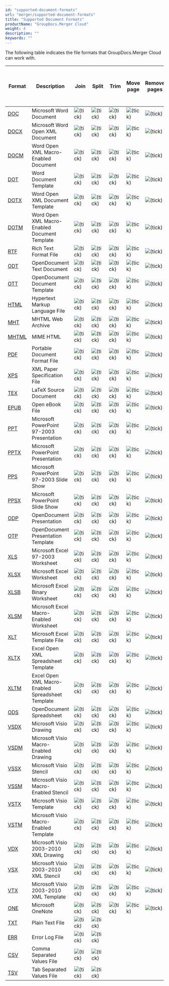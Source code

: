 ```yaml
---
id: "supported-document-formats"
url: "merger/supported-document-formats"
title: "Supported Document Formats"
productName: "GroupDocs.Merger Cloud"
weight: 4
description: ""
keywords: ""
---
```


The following table indicates the file formats that GroupDocs.Merger Cloud can work with.

|Format|Description|Join|Split|Trim|Move page|Remove pages|Swap pages|Change page orientation|Rotate pages|Cross-format merge to PDF / XPS|Cross-format merge to DOC / DOCX
|---|---|---|---|---|---|---|---|---|---|---|---
|[DOC](https://wiki.fileformat.com/word-processing/doc/)|Microsoft Word Document| ![(tick)](merger/images/check.png) | ![(tick)](merger/images/check.png) | ![(tick)](merger/images/check.png) | ![(tick)](merger/images/check.png) | ![(tick)](merger/images/check.png) | ![(tick)](merger/images/check.png) | ![(tick)](merger/images/check.png) || ![(tick)](merger/images/check.png) |
|[DOCX](https://wiki.fileformat.com/word-processing/docx/)|Microsoft Word Open XML Document| ![(tick)](merger/images/check.png) | ![(tick)](merger/images/check.png) | ![(tick)](merger/images/check.png) | ![(tick)](merger/images/check.png) | ![(tick)](merger/images/check.png) | ![(tick)](merger/images/check.png) | ![(tick)](merger/images/check.png) || ![(tick)](merger/images/check.png) |
|[DOCM](https://wiki.fileformat.com/word-processing/docm/)|Word Open XML Macro-Enabled Document| ![(tick)](merger/images/check.png) | ![(tick)](merger/images/check.png) | ![(tick)](merger/images/check.png) | ![(tick)](merger/images/check.png) | ![(tick)](merger/images/check.png) | ![(tick)](merger/images/check.png) | ![(tick)](merger/images/check.png) || ![(tick)](merger/images/check.png) |
|[DOT](https://wiki.fileformat.com/word-processing/dot/)|Word Document Template| ![(tick)](merger/images/check.png) | ![(tick)](merger/images/check.png) | ![(tick)](merger/images/check.png) | ![(tick)](merger/images/check.png) | ![(tick)](merger/images/check.png) | ![(tick)](merger/images/check.png) | ![(tick)](merger/images/check.png) || ![(tick)](merger/images/check.png) |
|[DOTX](https://wiki.fileformat.com/word-processing/dotx/)|Word Open XML Document Template| ![(tick)](merger/images/check.png) | ![(tick)](merger/images/check.png) | ![(tick)](merger/images/check.png) | ![(tick)](merger/images/check.png) | ![(tick)](merger/images/check.png) | ![(tick)](merger/images/check.png) | ![(tick)](merger/images/check.png) || ![(tick)](merger/images/check.png) |
|[DOTM](https://wiki.fileformat.com/word-processing/dotm/)|Word Open XML Macro-Enabled Document Template| ![(tick)](merger/images/check.png) | ![(tick)](merger/images/check.png) | ![(tick)](merger/images/check.png) | ![(tick)](merger/images/check.png) | ![(tick)](merger/images/check.png) | ![(tick)](merger/images/check.png) | ![(tick)](merger/images/check.png) || ![(tick)](merger/images/check.png) |
|[RTF](https://wiki.fileformat.com/word-processing/rtf/)|Rich Text Format File| ![(tick)](merger/images/check.png) | ![(tick)](merger/images/check.png) | ![(tick)](merger/images/check.png) | ![(tick)](merger/images/check.png) | ![(tick)](merger/images/check.png) | ![(tick)](merger/images/check.png) | ![(tick)](merger/images/check.png) || ![(tick)](merger/images/check.png) |
|[ODT](https://wiki.fileformat.com/word-processing/odt/)|OpenDocument Text Document| ![(tick)](merger/images/check.png) | ![(tick)](merger/images/check.png) | ![(tick)](merger/images/check.png) | ![(tick)](merger/images/check.png) | ![(tick)](merger/images/check.png) | ![(tick)](merger/images/check.png) | ![(tick)](merger/images/check.png) || ![(tick)](merger/images/check.png) |
|[OTT](https://wiki.fileformat.com/word-processing/ott/)|OpenDocument Document Template| ![(tick)](merger/images/check.png) | ![(tick)](merger/images/check.png) | ![(tick)](merger/images/check.png) | ![(tick)](merger/images/check.png) | ![(tick)](merger/images/check.png) | ![(tick)](merger/images/check.png) | ![(tick)](merger/images/check.png) || ![(tick)](merger/images/check.png) |
|[HTML](https://wiki.fileformat.com/web/html/)|Hypertext Markup Language File| ![(tick)](merger/images/check.png) | ![(tick)](merger/images/check.png) | ![(tick)](merger/images/check.png) | ![(tick)](merger/images/check.png) | ![(tick)](merger/images/check.png) | ![(tick)](merger/images/check.png) | ![(tick)](merger/images/check.png) || ![(tick)](merger/images/check.png) |
|[MHT](https://wiki.fileformat.com/web/mhtml/)|MHTML Web Archive| ![(tick)](merger/images/check.png) | ![(tick)](merger/images/check.png) | ![(tick)](merger/images/check.png) | ![(tick)](merger/images/check.png) | ![(tick)](merger/images/check.png) | ![(tick)](merger/images/check.png) | ![(tick)](merger/images/check.png) |
|[MHTML](https://wiki.fileformat.com/web/mhtml/)|MIME HTML| ![(tick)](merger/images/check.png) | ![(tick)](merger/images/check.png) | ![(tick)](merger/images/check.png) | ![(tick)](merger/images/check.png) | ![(tick)](merger/images/check.png) | ![(tick)](merger/images/check.png) | ![(tick)](merger/images/check.png) |
|[PDF](https://wiki.fileformat.com/view/pdf/)|Portable Document Format File| ![(tick)](merger/images/check.png) | ![(tick)](merger/images/check.png) | ![(tick)](merger/images/check.png) | ![(tick)](merger/images/check.png) | ![(tick)](merger/images/check.png) | ![(tick)](merger/images/check.png) | ![(tick)](merger/images/check.png) | ![(tick)](merger/images/check.png) || ![(tick)](merger/images/check.png) |![(tick)](merger/images/check.png) |
|[XPS](https://wiki.fileformat.com/page-description-language/xps/)|XML Paper Specification File| ![(tick)](merger/images/check.png) | ![(tick)](merger/images/check.png) | ![(tick)](merger/images/check.png) | ![(tick)](merger/images/check.png) | ![(tick)](merger/images/check.png) | ![(tick)](merger/images/check.png) | ![(tick)](merger/images/check.png) | ![(tick)](merger/images/check.png) || ![(tick)](merger/images/check.png) |![(tick)](merger/images/check.png) |
|[TEX](https://wiki.fileformat.com/page-description-language/tex/)|LaTeX Source Document| ![(tick)](merger/images/check.png) | ![(tick)](merger/images/check.png) | ![(tick)](merger/images/check.png) | ![(tick)](merger/images/check.png) | ![(tick)](merger/images/check.png) | ![(tick)](merger/images/check.png) | ![(tick)](merger/images/check.png) | ![(tick)](merger/images/check.png) || ![(tick)](merger/images/check.png) |![(tick)](merger/images/check.png) |
|[EPUB](https://wiki.fileformat.com/ebook/epub/)|Open eBook File| ![(tick)](merger/images/check.png) | ![(tick)](merger/images/check.png) | ![(tick)](merger/images/check.png) | ![(tick)](merger/images/check.png) | ![(tick)](merger/images/check.png) | ![(tick)](merger/images/check.png) | ![(tick)](merger/images/check.png) | ![(tick)](merger/images/check.png) || ![(tick)](merger/images/check.png) |![(tick)](merger/images/check.png) |
|[PPT](https://wiki.fileformat.com/presentation/ppt/)|Microsoft PowerPoint 97-2003 Presentation| ![(tick)](merger/images/check.png) | ![(tick)](merger/images/check.png) | ![(tick)](merger/images/check.png) | ![(tick)](merger/images/check.png) | ![(tick)](merger/images/check.png) | ![(tick)](merger/images/check.png) | ![(tick)](merger/images/check.png) || ![(tick)](merger/images/check.png) |
|[PPTX](https://wiki.fileformat.com/presentation/pptx/)|Microsoft PowerPoint Presentation| ![(tick)](merger/images/check.png) | ![(tick)](merger/images/check.png) | ![(tick)](merger/images/check.png) | ![(tick)](merger/images/check.png) | ![(tick)](merger/images/check.png) | ![(tick)](merger/images/check.png) | ![(tick)](merger/images/check.png) || ![(tick)](merger/images/check.png) |
|[PPS](https://wiki.fileformat.com/presentation/pps/)|Microsoft PowerPoint 97-2003 Slide Show| ![(tick)](merger/images/check.png) | ![(tick)](merger/images/check.png) | ![(tick)](merger/images/check.png) | ![(tick)](merger/images/check.png) | ![(tick)](merger/images/check.png) | ![(tick)](merger/images/check.png) | ![(tick)](merger/images/check.png) || ![(tick)](merger/images/check.png) |
|[PPSX](https://wiki.fileformat.com/presentation/ppsx/)|Microsoft PowerPoint Slide Show| ![(tick)](merger/images/check.png) | ![(tick)](merger/images/check.png) | ![(tick)](merger/images/check.png) | ![(tick)](merger/images/check.png) | ![(tick)](merger/images/check.png) | ![(tick)](merger/images/check.png) | ![(tick)](merger/images/check.png) || ![(tick)](merger/images/check.png) |
|[ODP](https://wiki.fileformat.com/presentation/odp/)|OpenDocument Presentation| ![(tick)](merger/images/check.png) | ![(tick)](merger/images/check.png) | ![(tick)](merger/images/check.png) | ![(tick)](merger/images/check.png) | ![(tick)](merger/images/check.png) | ![(tick)](merger/images/check.png) | ![(tick)](merger/images/check.png) || ![(tick)](merger/images/check.png) |
|[OTP](https://wiki.fileformat.com/presentation/otp/)|OpenDocument Presentation Template| ![(tick)](merger/images/check.png) | ![(tick)](merger/images/check.png) | ![(tick)](merger/images/check.png) | ![(tick)](merger/images/check.png) | ![(tick)](merger/images/check.png) | ![(tick)](merger/images/check.png) | ![(tick)](merger/images/check.png) || ![(tick)](merger/images/check.png) |
|[XLS](https://wiki.fileformat.com/spreadsheet/xls/)|Microsoft Excel 97-2003 Worksheet| ![(tick)](merger/images/check.png) | ![(tick)](merger/images/check.png) | ![(tick)](merger/images/check.png) | ![(tick)](merger/images/check.png) | ![(tick)](merger/images/check.png) | ![(tick)](merger/images/check.png) | ![(tick)](merger/images/check.png) || ![(tick)](merger/images/check.png) |
|[XLSX](https://wiki.fileformat.com/spreadsheet/xlsx/)|Microsoft Excel Worksheet| ![(tick)](merger/images/check.png) | ![(tick)](merger/images/check.png) | ![(tick)](merger/images/check.png) | ![(tick)](merger/images/check.png) | ![(tick)](merger/images/check.png) | ![(tick)](merger/images/check.png) | ![(tick)](merger/images/check.png) || ![(tick)](merger/images/check.png) |
|[XLSB](https://wiki.fileformat.com/spreadsheet/xlsb/)|Microsoft Excel Binary Worksheet| ![(tick)](merger/images/check.png) | ![(tick)](merger/images/check.png) | ![(tick)](merger/images/check.png) | ![(tick)](merger/images/check.png) | ![(tick)](merger/images/check.png) | ![(tick)](merger/images/check.png) | ![(tick)](merger/images/check.png) || ![(tick)](merger/images/check.png) |
|[XLSM](https://wiki.fileformat.com/spreadsheet/xlsm/)|Microsoft Excel Macro-Enabled Worksheet| ![(tick)](merger/images/check.png) | ![(tick)](merger/images/check.png) | ![(tick)](merger/images/check.png) | ![(tick)](merger/images/check.png) | ![(tick)](merger/images/check.png) | ![(tick)](merger/images/check.png) | ![(tick)](merger/images/check.png) || ![(tick)](merger/images/check.png) |
|[XLT](https://wiki.fileformat.com/spreadsheet/xlt/)|Microsoft Excel Template File| ![(tick)](merger/images/check.png) | ![(tick)](merger/images/check.png) | ![(tick)](merger/images/check.png) | ![(tick)](merger/images/check.png) | ![(tick)](merger/images/check.png) | ![(tick)](merger/images/check.png) | ![(tick)](merger/images/check.png) || ![(tick)](merger/images/check.png) |
|[XLTX](https://wiki.fileformat.com/spreadsheet/xltx/)|Excel Open XML Spreadsheet Template| ![(tick)](merger/images/check.png) | ![(tick)](merger/images/check.png) | ![(tick)](merger/images/check.png) | ![(tick)](merger/images/check.png) | ![(tick)](merger/images/check.png) | ![(tick)](merger/images/check.png) | ![(tick)](merger/images/check.png) || ![(tick)](merger/images/check.png) |
|[XLTM](https://wiki.fileformat.com/spreadsheet/xltm/)|Excel Open XML Macro-Enabled Spreadsheet Template| ![(tick)](merger/images/check.png) | ![(tick)](merger/images/check.png) | ![(tick)](merger/images/check.png) | ![(tick)](merger/images/check.png) | ![(tick)](merger/images/check.png) | ![(tick)](merger/images/check.png) | ![(tick)](merger/images/check.png) || ![(tick)](merger/images/check.png) |
|[ODS](https://wiki.fileformat.com/spreadsheet/ods/)|OpenDocument Spreadsheet| ![(tick)](merger/images/check.png) | ![(tick)](merger/images/check.png) | ![(tick)](merger/images/check.png) | ![(tick)](merger/images/check.png) | ![(tick)](merger/images/check.png) | ![(tick)](merger/images/check.png) | ![(tick)](merger/images/check.png) || ![(tick)](merger/images/check.png) |
|[VSDX](https://wiki.fileformat.com/image/vsdx/)|Microsoft Visio Drawing| ![(tick)](merger/images/check.png) | ![(tick)](merger/images/check.png) | ![(tick)](merger/images/check.png) | ![(tick)](merger/images/check.png) | ![(tick)](merger/images/check.png) | ![(tick)](merger/images/check.png) | ![(tick)](merger/images/check.png) |
|[VSDM](https://wiki.fileformat.com/image/vsdm/)|Microsoft Visio Macro-Enabled Drawing| ![(tick)](merger/images/check.png) | ![(tick)](merger/images/check.png) | ![(tick)](merger/images/check.png) | ![(tick)](merger/images/check.png) | ![(tick)](merger/images/check.png) | ![(tick)](merger/images/check.png) | ![(tick)](merger/images/check.png) |
|[VSSX](https://wiki.fileformat.com/image/vssx/)|Microsoft Visio Stencil| ![(tick)](merger/images/check.png) | ![(tick)](merger/images/check.png) | ![(tick)](merger/images/check.png) | ![(tick)](merger/images/check.png) | ![(tick)](merger/images/check.png) | ![(tick)](merger/images/check.png) | ![(tick)](merger/images/check.png) |
|[VSSM](https://wiki.fileformat.com/image/vssm/)|Microsoft Visio Macro-Enabled Stencil| ![(tick)](merger/images/check.png) | ![(tick)](merger/images/check.png) | ![(tick)](merger/images/check.png) | ![(tick)](merger/images/check.png) | ![(tick)](merger/images/check.png) | ![(tick)](merger/images/check.png) | ![(tick)](merger/images/check.png) |
|[VSTX](https://wiki.fileformat.com/image/vstx/)|Microsoft Visio Template| ![(tick)](merger/images/check.png) | ![(tick)](merger/images/check.png) | ![(tick)](merger/images/check.png) | ![(tick)](merger/images/check.png) | ![(tick)](merger/images/check.png) | ![(tick)](merger/images/check.png) | ![(tick)](merger/images/check.png) |
|[VSTM](https://wiki.fileformat.com/image/vstm/)|Microsoft Visio Macro-Enabled Template| ![(tick)](merger/images/check.png) | ![(tick)](merger/images/check.png) | ![(tick)](merger/images/check.png) | ![(tick)](merger/images/check.png) | ![(tick)](merger/images/check.png) | ![(tick)](merger/images/check.png) | ![(tick)](merger/images/check.png) |
|[VDX](https://wiki.fileformat.com/image/vdx/)|Microsoft Visio 2003-2010 XML Drawing| ![(tick)](merger/images/check.png) | ![(tick)](merger/images/check.png) | ![(tick)](merger/images/check.png) | ![(tick)](merger/images/check.png) | ![(tick)](merger/images/check.png) | ![(tick)](merger/images/check.png) | ![(tick)](merger/images/check.png) |
|[VSX](https://wiki.fileformat.com/image/vsx/)|Microsoft Visio 2003-2010 XML Stencil| ![(tick)](merger/images/check.png) | ![(tick)](merger/images/check.png) | ![(tick)](merger/images/check.png) | ![(tick)](merger/images/check.png) | ![(tick)](merger/images/check.png) | ![(tick)](merger/images/check.png) | ![(tick)](merger/images/check.png) |
|[VTX](https://wiki.fileformat.com/image/vtx/)|Microsoft Visio 2003-2010 XML Template| ![(tick)](merger/images/check.png) | ![(tick)](merger/images/check.png) | ![(tick)](merger/images/check.png) | ![(tick)](merger/images/check.png) | ![(tick)](merger/images/check.png) | ![(tick)](merger/images/check.png) | ![(tick)](merger/images/check.png) |
|[ONE](https://wiki.fileformat.com/note-taking/one/)|Microsoft OneNote| ![(tick)](merger/images/check.png) | ![(tick)](merger/images/check.png) | ![(tick)](merger/images/check.png) | ![(tick)](merger/images/check.png) | ![(tick)](merger/images/check.png) | ![(tick)](merger/images/check.png) | ![(tick)](merger/images/check.png) |
|[TXT](https://wiki.fileformat.com/word-processing/txt/)|Plain Text File| ![(tick)](merger/images/check.png) | ![(tick)](merger/images/check.png) | | | | | |
|[ERR](https://fileinfo.com/extension/err)|Error Log File| ![(tick)](merger/images/check.png) | ![(tick)](merger/images/check.png) | | | | | |
|[CSV](https://wiki.fileformat.com/spreadsheet/csv/)|Comma Separated Values File| ![(tick)](merger/images/check.png) | ![(tick)](merger/images/check.png) | | | | | |
|[TSV](https://wiki.fileformat.com/spreadsheet/tsv/)|Tab Separated Values File| ![(tick)](merger/images/check.png) | ![(tick)](merger/images/check.png) | | | | | |
